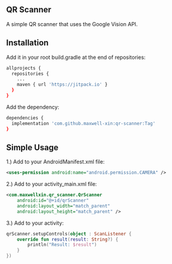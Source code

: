 ## QR Scanner

A simple QR scanner that uses the Google Vision API.

## Installation

Add it in your root build.gradle at the end of repositories:
```bash
allprojects {
  repositories {
    ...
    maven { url 'https://jitpack.io' }
  }
}
```
Add the dependency:
```bash
dependencies {
  implementation 'com.github.maxwell-xin:qr-scanner:Tag'
}
```

Simple Usage
------------

1.) Add to your AndroidManifest.xml file:

```xml
<uses-permission android:name="android.permission.CAMERA" />
```

2.) Add to your activity_main.xml file:

```xml
<com.maxwellxin.qr_scanner.QrScanner
    android:id="@+id/qrScanner"
    android:layout_width="match_parent"
    android:layout_height="match_parent" />
```

3.) Add to your activity:

```kotlin
qrScanner.setupControls(object : ScanListener {
    override fun result(result: String?) {
        println("Result: $result")
    }
})        
```
